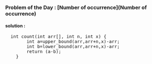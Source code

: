 ### Problem of the Day : [Number of occurrence](Number of occurrence)

#### solution :
<pre>
  int count(int arr[], int n, int x) {
	    int a=upper_bound(arr,arr+n,x)-arr;
        int b=lower_bound(arr,arr+n,x)-arr;
        return (a-b);
	}
</pre>
